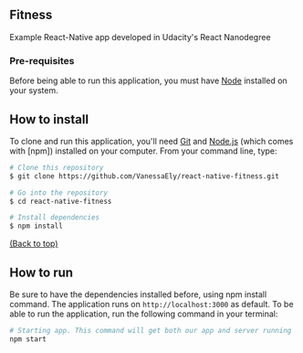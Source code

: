 ## Fitness
Example React-Native app developed in Udacity's React Nanodegree

### Pre-requisites
Before being able to run this application, you must have [Node](https://nodejs.org/en/) installed on your system.

## How to install
To clone and run this application, you'll need [Git](https://git-scm.com/) and [Node.js](https://nodejs.org/en/download/) (which comes with [npm]) installed on your computer. From your command line, type:

```bash
# Clone this repository
$ git clone https://github.com/VanessaEly/react-native-fitness.git

# Go into the repository
$ cd react-native-fitness

# Install dependencies
$ npm install
```
[(Back to top)](#readable)

## How to run
Be sure to have the dependencies installed before, using npm install command.
The application runs on ```http://localhost:3000``` as default.
To be able to run the application, run the following command in your terminal:

```bash
# Starting app. This command will get both our app and server running
npm start
```